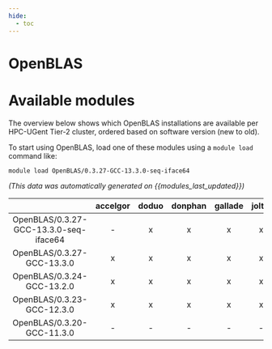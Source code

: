 ```yaml
---
hide:
  - toc
---
```


OpenBLAS
========

# Available modules


The overview below shows which OpenBLAS installations are available per HPC-UGent Tier-2 cluster, ordered based on software version (new to old).

To start using OpenBLAS, load one of these modules using a `module load` command like:

```shell
module load OpenBLAS/0.3.27-GCC-13.3.0-seq-iface64
```

*(This data was automatically generated on {{modules_last_updated}})*  

| |accelgor|doduo|donphan|gallade|joltik|shinx|
| :---: | :---: | :---: | :---: | :---: | :---: | :---: |
|OpenBLAS/0.3.27-GCC-13.3.0-seq-iface64|-|x|x|x|x|x|
|OpenBLAS/0.3.27-GCC-13.3.0|x|x|x|x|x|x|
|OpenBLAS/0.3.24-GCC-13.2.0|x|x|x|x|x|x|
|OpenBLAS/0.3.23-GCC-12.3.0|x|x|x|x|x|x|
|OpenBLAS/0.3.20-GCC-11.3.0|-|-|-|-|-|x|
